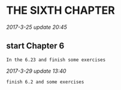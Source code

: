THE SIXTH CHAPTER
==============================

*2017-3-25 update 20:45*

## start Chapter 6

	In the 6.23 and finish some exercises

*2017-3-29 update 13:40*

	finish 6.2 and some exercises
	
